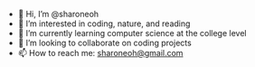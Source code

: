 - 👋 Hi, I’m @sharoneoh
- 👀 I’m interested in coding, nature, and reading
- 🌱 I’m currently learning computer science at the college level
- 💞️ I’m looking to collaborate on coding projects
- 📫 How to reach me: sharoneoh@gmail.com
